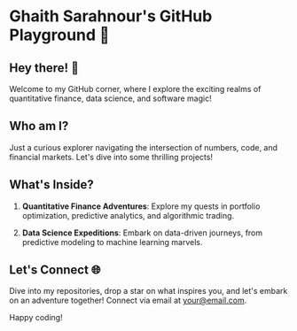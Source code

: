 # Ghaith Sarahnour's GitHub Playground 🚀

## Hey there! 👋

Welcome to my GitHub corner, where I explore the exciting realms of quantitative finance, data science, and software magic!

## Who am I?

Just a curious explorer navigating the intersection of numbers, code, and financial markets. Let's dive into some thrilling projects!

## What's Inside?

1. **Quantitative Finance Adventures**: Explore my quests in portfolio optimization, predictive analytics, and algorithmic trading.
   
2. **Data Science Expeditions**: Embark on data-driven journeys, from predictive modeling to machine learning marvels.

## Let's Connect 🌐

Dive into my repositories, drop a star on what inspires you, and let's embark on an adventure together! Connect via email at [your@email.com](mailto:your@email.com).

Happy coding!
